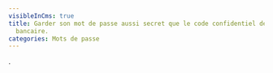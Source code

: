 ```yaml
---
visibleInCms: true
title: Garder son mot de passe aussi secret que le code confidentiel de sa carte
  bancaire.
categories: Mots de passe
---
```

.
